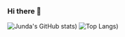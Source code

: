 ### Hi there 👋

![Junda's GitHub stats](https://github-readme-stats-gold-alpha.vercel.app/api?username=jundachen10&show_icons=true&theme=radical&hide_rank=true))
![Top Langs](https://github-readme-stats.vercel.app/api/top-langs/?username=jundachen10&layout=compact&theme=radical))

<!--
**jundachen10/jundachen10** is a ✨ _special_ ✨ repository because its `README.md` (this file) appears on your GitHub profile.

Here are some ideas to get you started:

- 🔭 I’m currently working on ...
- 🌱 I’m currently learning ...
- 👯 I’m looking to collaborate on ...
- 🤔 I’m looking for help with ...
- 💬 Ask me about ...
- 📫 How to reach me: ...
- 😄 Pronouns: ...
- ⚡ Fun fact: ...
-->
